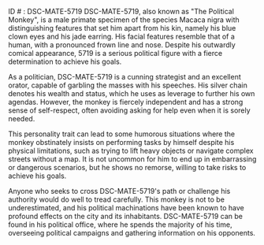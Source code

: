 ID # : DSC-MATE-5719
DSC-MATE-5719, also known as "The Political Monkey", is a male primate specimen of the species Macaca nigra with distinguishing features that set him apart from his kin, namely his blue clown eyes and his jade earring. His facial features resemble that of a human, with a pronounced frown line and nose. Despite his outwardly comical appearance, 5719 is a serious political figure with a fierce determination to achieve his goals.

As a politician, DSC-MATE-5719 is a cunning strategist and an excellent orator, capable of garbling the masses with his speeches. His silver chain denotes his wealth and status, which he uses as leverage to further his own agendas. However, the monkey is fiercely independent and has a strong sense of self-respect, often avoiding asking for help even when it is sorely needed.

This personality trait can lead to some humorous situations where the monkey obstinately insists on performing tasks by himself despite his physical limitations, such as trying to lift heavy objects or navigate complex streets without a map. It is not uncommon for him to end up in embarrassing or dangerous scenarios, but he shows no remorse, willing to take risks to achieve his goals.

Anyone who seeks to cross DSC-MATE-5719's path or challenge his authority would do well to tread carefully. This monkey is not to be underestimated, and his political machinations have been known to have profound effects on the city and its inhabitants. DSC-MATE-5719 can be found in his political office, where he spends the majority of his time, overseeing political campaigns and gathering information on his opponents.